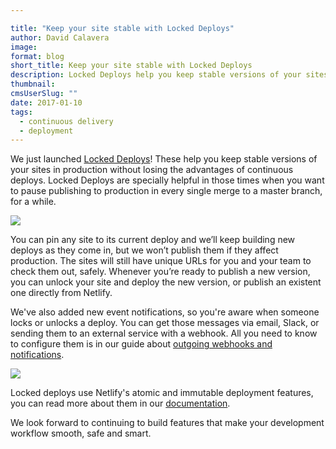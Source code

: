 ```yaml
---

title: "Keep your site stable with Locked Deploys"
author: David Calavera
image:
format: blog
short_title: Keep your site stable with Locked Deploys
description: Locked Deploys help you keep stable versions of your sites in production.
thumbnail:
cmsUserSlug: ""
date: 2017-01-10
tags:
  - continuous delivery
  - deployment
---
```


We just launched [Locked Deploys](/docs/locked-deploys)! These help you keep stable versions of your sites in production without losing the advantages of continuous deploys. Locked Deploys are specially helpful in those times when you want to pause publishing to production in every single merge to a master branch, for a while.

![](/img/blog/locked-deploys.gif)

You can pin any site to its current deploy and we’ll keep building new deploys as they come in, but we won’t publish them if they affect production. The sites will still have unique URLs for you and your team to check them out, safely. Whenever you’re ready to publish a new version, you can unlock your site and deploy the new version, or publish an existent one directly from Netlify.

We've also added new event notifications, so you're aware when someone locks or unlocks a deploy. You can get those messages via email, Slack, or sending them to an external service with a webhook. All you need to know to configure them is in our guide about [outgoing webhooks and notifications](/docs/webhooks/#outgoing-webhooks-and-notifications).

![](/img/docs/locked-deploys-events.png)

Locked deploys use Netlify's atomic and immutable deployment features, you can read more about them in our [documentation](/docs/versioning-and-rollbacks).

We look forward to continuing to build features that make your development workflow smooth, safe and smart.
